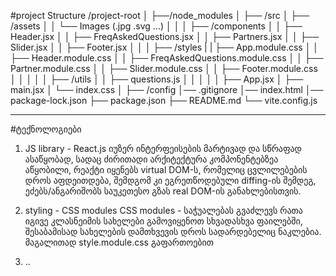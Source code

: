 #project Structure
/project-root
│
├──/node_modules
│
├── /src
│ ├── /assets
│ │ └── Images (.jpg .svg ...)
│ │
│ ├── /components
│ │ ├── Header.jsx
│ │ ├── FreqAskedQuestions.jsx
│ │ ├── Partners.jsx
│ │ ├── Slider.jsx
│ │ ├── Footer.jsx
│ │
│ ├── /styles
| | ├── App.module.css
│ │ ├── Header.module.css
│ │ ├── FreqAskedQuestions.module.css
│ │ ├── Partner.module.css
│ │ ├── Slider.module.css
│ │ ├── Footer.module.css
│ │
│ │
│ ├── /utils
│ │ ├── questions.js
│ │
│ │
│ ├── App.jsx
│ ├── main.jsx
│ └── index.css
│
├── /config
│── .gitignore
│── index.html
│── package-lock.json
├── package.json
├── README.md
└── vite.config.js

---

#ტექნოლოგიები

1. JS library - React.js
   იუზერ ინტერფეისების მარტივად და სწრაფად ასაწყობად, სადაც ძირითადი არქიტექტურა კომპონენტებზეა აწყობილი, რეაქტი იყენებს virtual DOM-ს,
   რომელიც ცვლილებების დროს აფდეითდება, შემდგომ კი ეგრეთწოდებული diffing-ის შემდეგ, ეძებს/ანგარიშობს საუკეთესო გზას real DOM-ის განახლებისთვის.

2. styling - CSS modules
   CSS modules - საჭუალებას გვაძლევს რათა იგივე კლასნეიმის სახელები გამოვიყენოთ სხვადასხვა ფაილებში, შესაბამისად სახელების დამთხვევის დროს სადარდებელიც ნაკლებია.
   მაგალითად style.module.css გაფართოებით

3. ..
